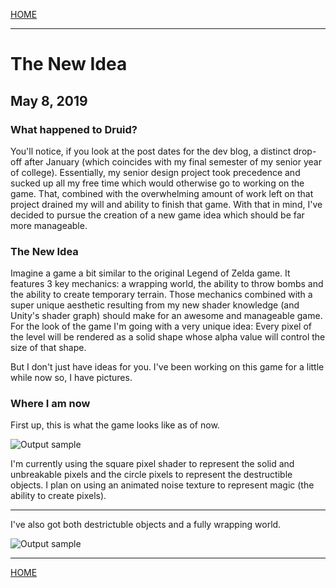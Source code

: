 
[HOME](https://avijr.com)

---

# The New Idea
## May 8, 2019

### What happened to Druid?

You'll notice, if you look at the post dates for the dev blog, a distinct drop-off after January (which coincides with my final semester of my senior year of college). Essentially, my senior design project took precedence and sucked up all my free time which would otherwise go to working on the game. That, combined with the overwhelming amount of work left on that project drained my will and ability to finish that game. With that in mind, I've decided to pursue the creation of a new game idea which should be far more manageable.

### The New Idea

Imagine a game a bit similar to the original Legend of Zelda game. It features 3 key mechanics: a wrapping world, the ability to throw bombs and the ability to create temporary terrain. Those mechanics combined with a super unique aesthetic resulting from my new shader knowledge (and Unity's shader graph) should make for an awesome and manageable game. For the look of the game I'm going with a very unique idea: Every pixel of the level will be rendered as a solid shape whose alpha value will control the size of that shape.

But I don't just have ideas for you. I've been working on this game for a little while now so, I have pictures.

### Where I am now

First up, this is what the game looks like as of now.

![Output sample](https://github.com/Polaros/AVI/raw/master/gifs/SapphireMovement.gif)

I'm currently using the square pixel shader to represent the solid and unbreakable pixels and the circle pixels to represent the destructible objects. I plan on using an animated noise texture to represent magic (the ability to create pixels).

---

I've also got both destrictuble objects and a fully wrapping world.

![Output sample](https://github.com/Polaros/AVI/raw/master/gifs/SapphireLooping4.gif)

---

[HOME](https://avijr.com)
